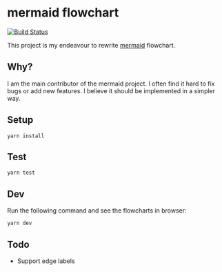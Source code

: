 # mermaid flowchart

[![Build Status](https://travis-ci.org/mermaidjs/flowchart.svg?branch=master)](https://travis-ci.org/mermaidjs/flowchart)

This project is my endeavour to rewrite [mermaid](https://github.com/knsv/mermaid) flowchart.


## Why?

I am the main contributor of the mermaid project.
I often find it hard to fix bugs or add new features.
I believe it should be implemented in a simpler way.


## Setup

```
yarn install
```


## Test

```
yarn test
```


## Dev

Run the following command and see the flowcharts in browser:

```
yarn dev
```


## Todo

- Support edge labels
